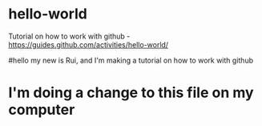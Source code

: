 # hello-world
Tutorial on how to work with github - https://guides.github.com/activities/hello-world/ 

#hello my new is Rui, and I'm making a tutorial on how to work with github 

# I'm doing a change to this file on my computer 